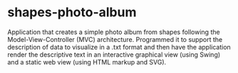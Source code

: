 # shapes-photo-album
Application that creates a simple photo album from shapes following the Model-View-Controller (MVC) architecture.  Programmed it to support the description of data to visualize in a .txt format and then have the application render the descriptive text in an interactive graphical view (using Swing) and a static web view (using HTML markup and SVG).
